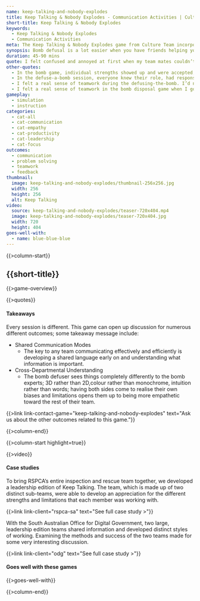 ```yaml
---
name: keep-talking-and-nobody-explodes
title: Keep Talking & Nobody Explodes - Communication Activities | Culture Team
short-title: Keep Talking & Nobody Explodes
keywords:
  - Keep Talking & Nobody Explodes
  - Communication Activities
meta: The Keep Talking & Nobody Explodes game from Culture Team incorporates communication activities, problem solving, & computer simulations to ignite team bonding.
synopsis: Bomb defusal is a lot easier when you have friends helping you out!
duration: 45-90 mins
quote: I felt confused and annoyed at first when my team mates couldn’t give me the answers for how to defuse the bomb. I didn’t understand what was going on at their side and I thought, ‘they only have to read from paper!’ However, when I changed to their side, I realised that it’s not so easy, so I understood their situation. I definitely felt closer to my teammates by the end of the activity, as we all had common goals that we worked towards.
other-quotes:
  - In the bomb game, individual strengths showed up and were accepted, which led to ownership and success.
  - In the defuse-a-bomb session, everyone knew their role, had responsibility, had experience to draw on - it was a real well-oiled machine.
  - I felt a real sense of teamwork during the defusing-the-bomb. I’d never worked with this group of people before and after 5 minutes of working together, we were communicating, really understanding each other and flew through the challenge.
  - I felt a real sense of teamwork in the bomb disposal game when I got the wires module wrong 3 times in a row, but my team still let me keep trying.
gameplay: 
  - simulation
  - instruction
categories:
  - cat-all
  - cat-communication
  - cat-empathy
  - cat-productivity
  - cat-leadership
  - cat-focus
outcomes:
  - communication
  - problem solving
  - teamwork
  - feedback
thumbnail: 
  image: keep-talking-and-nobody-explodes/thumbnail-256x256.jpg
  width: 256
  height: 256
  alt: Keep Talking
video:
  source: keep-talking-and-nobody-explodes/teaser-720x404.mp4
  image: keep-talking-and-nobody-explodes/teaser-720x404.jpg
  width: 720
  height: 404
goes-well-with:
  - name: blue-blue-blue
---
```

{{>column-start}}

## {{short-title}}

{{>game-overview}}

{{>quotes}}

#### Takeaways

Every session is different. This game can open up discussion for numerous different outcomes; some takeaway message include:

* Shared Communication Modes
  * The key to any team communicating effectively and efficiently is developing a shared language early on and understanding what information is important.
* Cross-Departmental Understanding
  * The bomb defuser sees things completely differently to the bomb experts; 3D rather than 2D,colour rather than monochrome, intuition rather than words; having both sides come to realise their own biases and limitations opens them up to being more empathetic toward the rest of their team.

{{>link link-contact-game="keep-talking-and-nobody-explodes" text="Ask us about the other outcomes related to this game."}}

{{>column-end}}

{{>column-start highlight=true}}

{{>video}}

#### Case studies

To bring RSPCA’s entire inspection and rescue team together, we developed a leadership edition of Keep Talking. The team, which is made up of two distinct sub-teams, were able to develop an appreciation for the different strengths and limitations that each member was working with.

{{>link link-client="rspca-sa" text="See full case study >"}}

With the South Australian Office for Digital Government, two large, leadership edition teams shared information and developed distinct styles of working. Examining the methods and success of the two teams made for some very interesting discussion.

{{>link link-client="odg" text="See full case study >"}}

#### Goes well with these games

{{>goes-well-with}}

{{>column-end}}
